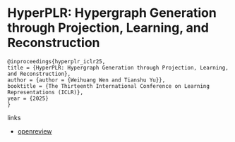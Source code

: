 # HyperPLR: Hypergraph Generation through Projection, Learning, and Reconstruction

```
@inproceedings{hyperplr_iclr25,
title = {HyperPLR: Hypergraph Generation through Projection, Learning, and Reconstruction},
author = {author = {Weihuang Wen and Tianshu Yu}},
booktitle = {The Thirteenth International Conference on Learning Representations (ICLR)},
year = {2025}
}
```

links
- [openreview](https://openreview.net/forum?id=TYnne6Pa35)
